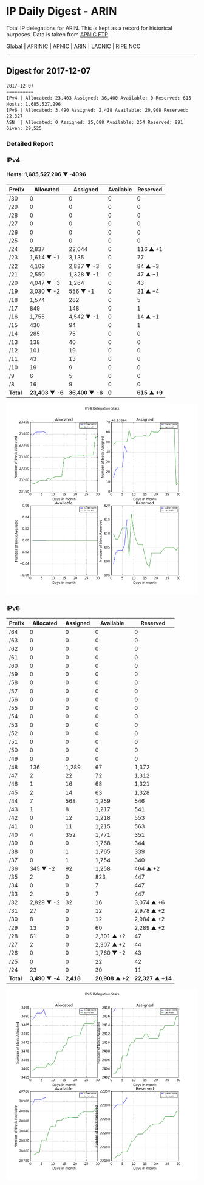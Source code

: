# IP Daily Digest - ARIN 

Total IP delegations for ARIN. This is kept as a record for historical purposes. Data is taken from [APNIC FTP](https://ftp.apnic.net/)

[Global](https://github.com/csmets/IP-Daily-Digest) | [AFRINIC](https://github.com/csmets/IP-Daily-Digest/tree/master/archives/AFRINIC) | [APNIC](https://github.com/csmets/IP-Daily-Digest/tree/master/archives/APNIC) | [ARIN](https://github.com/csmets/IP-Daily-Digest/tree/master/archives/ARIN) | [LACNIC](https://github.com/csmets/IP-Daily-Digest/tree/master/archives/LACNIC) | [RIPE NCC](https://github.com/csmets/IP-Daily-Digest/tree/master/archives/RIPE_NCC)

---

## Digest for 2017-12-07
```
2017-12-07
==========
IPv4 | Allocated: 23,403 Assigned: 36,400 Available: 0 Reserved: 615 Hosts: 1,685,527,296
IPv6 | Allocated: 3,490 Assigned: 2,418 Available: 20,908 Reserved: 22,327
ASN  | Allocated: 0 Assigned: 25,688 Available: 254 Reserved: 891 Given: 29,525
```

### Detailed Report

### IPv4

#### Hosts: **1,685,527,296 ▼ -4096**

| Prefix | Allocated | Assigned | Available | Reserved |
| ----- | ----- | ----- | ----- | ----- |
| /30 | 0 | 0 | 0 | 0 |
| /29 | 0 | 0 | 0 | 0 |
| /28 | 0 | 0 | 0 | 0 |
| /27 | 0 | 0 | 0 | 0 |
| /26 | 0 | 0 | 0 | 0 |
| /25 | 0 | 0 | 0 | 0 |
| /24 | 2,837 | 22,044 | 0 | 116 ▲ +1 |
| /23 | 1,614 ▼ -1 | 3,135 | 0 | 77 |
| /22 | 4,109 | 2,837 ▼ -3 | 0 | 84 ▲ +3 |
| /21 | 2,550 | 1,328 ▼ -1 | 0 | 47 ▲ +1 |
| /20 | 4,047 ▼ -3 | 1,264 | 0 | 43 |
| /19 | 3,030 ▼ -2 | 556 ▼ -1 | 0 | 21 ▲ +4 |
| /18 | 1,574 | 282 | 0 | 5 |
| /17 | 849 | 148 | 0 | 1 |
| /16 | 1,755 | 4,542 ▼ -1 | 0 | 14 ▲ +1 |
| /15 | 430 | 94 | 0 | 1 |
| /14 | 285 | 75 | 0 | 0 |
| /13 | 138 | 40 | 0 | 0 |
| /12 | 101 | 19 | 0 | 0 |
| /11 | 43 | 13 | 0 | 0 |
| /10 | 19 | 9 | 0 | 0 |
| /9 | 6 | 5 | 0 | 0 |
| /8 | 16 | 9 | 0 | 0 |
| **Total** | **23,403 ▼ -6** | **36,400 ▼ -6** | **0** | **615 ▲ +9** |

![ipv4-stats](ipv4-figure.png)

### IPv6

| Prefix | Allocated | Assigned | Available | Reserved |
| ----- | ----- | ----- | ----- | ----- |
| /64 | 0 | 0 | 0 | 0 |
| /63 | 0 | 0 | 0 | 0 |
| /62 | 0 | 0 | 0 | 0 |
| /61 | 0 | 0 | 0 | 0 |
| /60 | 0 | 0 | 0 | 0 |
| /59 | 0 | 0 | 0 | 0 |
| /58 | 0 | 0 | 0 | 0 |
| /57 | 0 | 0 | 0 | 0 |
| /56 | 0 | 0 | 0 | 0 |
| /55 | 0 | 0 | 0 | 0 |
| /54 | 0 | 0 | 0 | 0 |
| /53 | 0 | 0 | 0 | 0 |
| /52 | 0 | 0 | 0 | 0 |
| /51 | 0 | 0 | 0 | 0 |
| /50 | 0 | 0 | 0 | 0 |
| /49 | 0 | 0 | 0 | 0 |
| /48 | 136 | 1,289 | 67 | 1,372 |
| /47 | 2 | 22 | 72 | 1,312 |
| /46 | 1 | 16 | 68 | 1,321 |
| /45 | 2 | 14 | 63 | 1,328 |
| /44 | 7 | 568 | 1,259 | 546 |
| /43 | 1 | 8 | 1,217 | 541 |
| /42 | 0 | 12 | 1,218 | 553 |
| /41 | 0 | 11 | 1,215 | 563 |
| /40 | 4 | 352 | 1,771 | 351 |
| /39 | 0 | 0 | 1,768 | 344 |
| /38 | 0 | 1 | 1,765 | 339 |
| /37 | 0 | 1 | 1,754 | 340 |
| /36 | 345 ▼ -2 | 92 | 1,258 | 464 ▲ +2 |
| /35 | 2 | 0 | 823 | 447 |
| /34 | 0 | 0 | 7 | 447 |
| /33 | 2 | 0 | 7 | 447 |
| /32 | 2,829 ▼ -2 | 32 | 16 | 3,074 ▲ +6 |
| /31 | 27 | 0 | 12 | 2,978 ▲ +2 |
| /30 | 8 | 0 | 12 | 2,984 ▲ +2 |
| /29 | 13 | 0 | 60 | 2,289 ▲ +2 |
| /28 | 61 | 0 | 2,301 ▲ +2 | 47 |
| /27 | 2 | 0 | 2,307 ▲ +2 | 44 |
| /26 | 0 | 0 | 1,760 ▼ -2 | 43 |
| /25 | 0 | 0 | 22 | 42 |
| /24 | 23 | 0 | 30 | 11 |
| **Total** | **3,490 ▼ -4** | **2,418** | **20,908 ▲ +2** | **22,327 ▲ +14** |

![ipv6-stats](ipv6-figure.png)